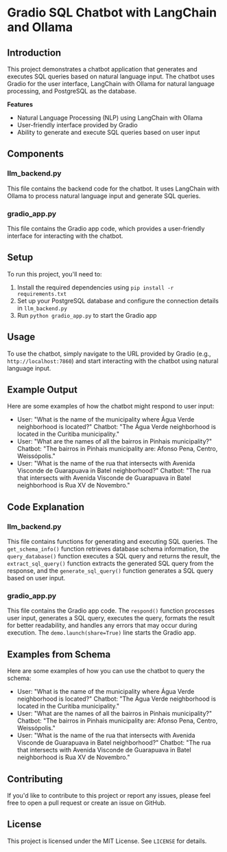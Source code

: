 **Gradio SQL Chatbot with LangChain and Ollama**
====================================================

Introduction
------------

This project demonstrates a chatbot application that generates and
executes SQL queries based on natural language input. The chatbot 
uses Gradio for the user interface, LangChain with Ollama for 
natural language processing, and PostgreSQL as the database.

**Features**

* Natural Language Processing (NLP) using LangChain with Ollama
* User-friendly interface provided by Gradio
* Ability to generate and execute SQL queries based on user input

**Components**
-------------

### llm_backend.py

This file contains the backend code for the chatbot. It uses 
LangChain with Ollama to process natural language input and 
generate SQL queries.

### gradio_app.py

This file contains the Gradio app code, which provides a 
user-friendly interface for interacting with the chatbot.

**Setup**
------

To run this project, you'll need to:

1. Install the required dependencies using `pip install -r 
requirements.txt`
2. Set up your PostgreSQL database and configure the connection 
details in `llm_backend.py`
4. Run `python gradio_app.py` to start the Gradio app

**Usage**
------

To use the chatbot, simply navigate to the URL provided by Gradio 
(e.g., `http://localhost:7860`) and start interacting with the 
chatbot using natural language input.

**Example Output**
-----------------

Here are some examples of how the chatbot might respond to user 
input:

* User: "What is the name of the municipality where Água Verde 
neighborhood is located?"
Chatbot: "The Água Verde neighborhood is located in the Curitiba 
municipality."
* User: "What are the names of all the bairros in Pinhais 
municipality?"
Chatbot: "The bairros in Pinhais municipality are: Afonso Pena, 
Centro, Weissópolis."
* User: "What is the name of the rua that intersects with Avenida 
Visconde de Guarapuava in Batel neighborhood?"
Chatbot: "The rua that intersects with Avenida Visconde de 
Guarapuava in Batel neighborhood is Rua XV de Novembro."

**Code Explanation**
-------------------

### llm_backend.py

This file contains functions for generating and executing SQL 
queries. The `get_schema_info()` function retrieves database 
schema information, the `query_database()` function executes a SQL
query and returns the result, the `extract_sql_query()` function 
extracts the generated SQL query from the response, and the 
`generate_sql_query()` function generates a SQL query based on 
user input.

### gradio_app.py

This file contains the Gradio app code. The `respond()` function 
processes user input, generates a SQL query, executes the query, 
formats the result for better readability, and handles any errors 
that may occur during execution. The `demo.launch(share=True)` 
line starts the Gradio app.

**Examples from Schema**
-------------------------

Here are some examples of how you can use the chatbot to query the
schema:

* User: "What is the name of the municipality where Água Verde 
neighborhood is located?"
Chatbot: "The Água Verde neighborhood is located in the Curitiba 
municipality."
* User: "What are the names of all the bairros in Pinhais 
municipality?"
Chatbot: "The bairros in Pinhais municipality are: Afonso Pena, 
Centro, Weissópolis."
* User: "What is the name of the rua that intersects with Avenida 
Visconde de Guarapuava in Batel neighborhood?"
Chatbot: "The rua that intersects with Avenida Visconde de 
Guarapuava in Batel neighborhood is Rua XV de Novembro."

**Contributing**
--------------

If you'd like to contribute to this project or report any issues, 
please feel free to open a pull request or create an issue on 
GitHub.

**License**
--------

This project is licensed under the MIT License. See `LICENSE` for 
details.

